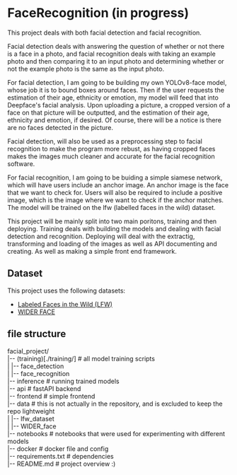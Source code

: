 # FaceRecognition (in progress)

This project deals with both facial detection and facial recognition. 

Facial detection deals with answering the question of whether or not there is a face in a photo, and facial recognition deals with taking an example photo and then comparing it to an input photo and determining whether or not the example photo is the same as the input photo. 

For facial detection, I am going to be building my own YOLOv8-face model, whose job it is to bound boxes around faces. Then if the user requests the estimation of their age, ethnicity or emotion, my model will feed that into Deepface's facial analysis. Upon uploading a picture, a cropped version of a face on that picture will be outputted, and the estimation of their age, ethnicity and emotion, if desired. Of course, there will be a notice is there are no faces detected in the picture.

Facial detection, will also be used as a preprocessing step to facial recognition to make the program more rebust, as having cropped faces makes the images much cleaner and accurate for the facial recognition software. 

For facial recognition, I am going to be buiding a simple siamese network, which will have users include an anchor image. An anchor image is the face that we want to check for. Users will also be required to include a positive image, which is the image where we want to check if the anchor matches. The model will be trained on the lfw (labelled faces in the wild) dataset.

This project will be mainly split into two main poritons, training and then deploying. Training deals with building the models and dealing with facial detection and recognition. Deploying will deal with the extractig, transforming and loading of the images as well as API documenting and creating. As well as making a simple front end framework.

## Dataset

This project uses the following datasets:
- [Labeled Faces in the Wild (LFW)](https://www.kaggle.com/datasets/jessicali9530/lfw-dataset)
- [WIDER FACE]([https://www.kaggle.com/datasets/aiacademymaterials/wider-face-detection](http://shuoyang1213.me/WIDERFACE/))

## file structure

facial_project/ <br>
|-- (training)[./training/] # all model training scripts <br>
| |-- face_detection <br>
| |-- face_recognition <br>
|-- inference # running trained models <br>
|-- api # fastAPI backend <br> 
|-- frontend # simple frontend <br>
|-- data # this is not actually in the repository, and is excluded to keep the repo lightweight <br>
| |-- lfw_dataset <br>
| |-- WIDER_face <br>
|-- notebooks # notebooks that were used for experimenting with different models <br>
|-- docker # docker file and config <br>
|-- requirements.txt # dependencies <br>
|-- README.md # project overview :) <br>
